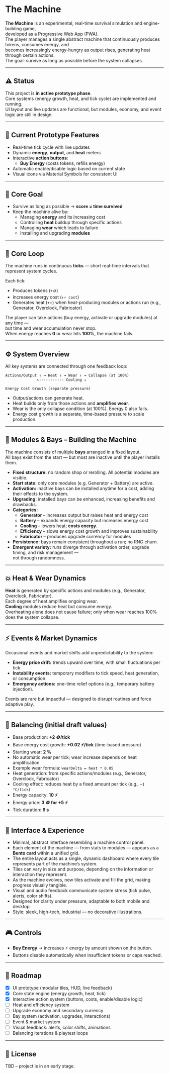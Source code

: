 # The Machine

**The Machine** is an experimental, real-time survival simulation and engine-building game,\
developed as a Progressive Web App (PWA).\
The player manages a single abstract machine that continuously produces tokens, consumes energy,
and\
becomes increasingly energy-hungry as output rises, generating heat through certain actions.\
The goal: survive as long as possible before the system collapses.

---

## ⚠️ Status

This project is **in active prototype phase**.\
Core systems (energy growth, heat, and tick cycle) are implemented and running.\
UI layout and live updates are functional, but modules, economy, and event logic are still in
design.

---

## 🧰 Current Prototype Features

- Real-time tick cycle with live updates
- Dynamic **energy**, **output**, and **heat** meters
- Interactive **action buttons**:
  - **Buy Energy** (costs tokens, refills energy)
- Automatic enable/disable logic based on current state
- Visual icons via Material Symbols for consistent UI

---

## 🎯 Core Goal

- Survive as long as possible → **score = time survived**
- Keep the machine alive by:
  - Managing **energy** and its increasing cost
  - Controlling **heat** buildup through specific actions
  - Managing **wear** which leads to failure
  - Installing and upgrading **modules**

---

## 🔁 Core Loop

The machine runs in continuous **ticks** — short real-time intervals that represent system cycles.

Each tick:

- Produces tokens (`+🪙`)
- Increases energy cost (`↑⚡ cost`)
- Generates heat (`+🔥`) when heat-producing modules or actions run (e.g., Generator, Overclock,
  Fabricator)

The player can take actions (buy energy, activate or upgrade modules) at any time —\
but time and wear accumulation never stop.\
When energy reaches **0** or wear hits **100%**, the machine fails.

---

## ⚙️ System Overview

All key systems are connected through one feedback loop:

```
Actions/Output ↑ → Heat ↑ → Wear ↑ → Collapse (at 100%)
              ↖----------- Cooling ↓

Energy Cost Growth (separate pressure)
```

- Output/actions can generate heat.
- Heat builds only from those actions and **amplifies wear**.
- Wear is the only collapse condition (at 100%). Energy 0 also fails.
- Energy cost growth is a separate, time-based pressure to scale production.

---

## 🔩 Modules & Bays – Building the Machine

The machine consists of multiple **bays** arranged in a fixed layout.\
All bays exist from the start — but most are inactive until the player installs them.

- **Fixed structure:** no random shop or rerolling. All potential modules are visible.
- **Start state:** only core modules (e.g. Generator + Battery) are active.
- **Activation:** inactive bays can be installed anytime for a cost, adding their effects to the
  system.
- **Upgrading:** installed bays can be enhanced, increasing benefits and drawbacks.
- **Categories:**
  - **Generator** – increases output but raises heat and energy cost
  - **Battery** – expands energy capacity but increases energy cost
  - **Cooling** – lowers heat; **costs energy**.
  - **Efficiency** – slows energy cost growth and improves sustainability
  - **Fabricator** – produces upgrade currency for modules
- **Persistence:** bays remain consistent throughout a run; no RNG churn.
- **Emergent variety:** runs diverge through activation order, upgrade timing, and risk management
  —\
  not through randomness.

---

## 💥 Heat & Wear Dynamics

**Heat** is generated by specific actions and modules (e.g., Generator, Overclock, Fabricator).\
Each degree of heat amplifies ongoing wear.\
**Cooling** modules reduce heat but consume energy.\
Overheating alone does not cause failure; only when wear reaches 100% does the system collapse.

---

## ⚡ Events & Market Dynamics

Occasional events and market shifts add unpredictability to the system:

- **Energy price drift:** trends upward over time, with small fluctuations per tick.
- **Instability events:** temporary modifiers to tick speed, heat generation, or consumption.
- **Emergency actions:** one-time relief options (e.g., temporary battery injection).

Events are rare but impactful — designed to disrupt routines and force adaptive play.

---

## 🧮 Balancing (initial draft values)

- Base production: **+2 🪙/tick**
- Base energy cost growth: **+0.02 ⚡/tick** (time-based pressure)
- Starting wear: **2 %**
- No automatic wear per tick; wear increase depends on heat amplification
- Example wear formula: `wearDelta = heat * 0.05`
- Heat generation: from specific actions/modules (e.g., Generator, Overclock, Fabricator)
- Cooling effect: reduces heat by a fixed amount per tick (e.g., `−1 °C/tick`)
- Energy capacity: **10 ⚡**
- Energy price: **3 🪙 for +5 ⚡**
- Tick duration: **6 s**

---

## 🎨 Interface & Experience

- Minimal, abstract interface resembling a machine control panel.
- Each element of the machine — from stats to modules — appears as a **Bento card** within a unified
  grid.
- The entire layout acts as a single, dynamic dashboard where every tile represents part of the
  machine’s system.
- Tiles can vary in size and purpose, depending on the information or interaction they represent.
- As the machine evolves, new tiles activate and fill the grid, making progress visually tangible.
- Visual and audio feedback communicate system stress (tick pulse, alerts, color shifts).
- Designed for clarity under pressure, adaptable to both mobile and desktop.
- Style: sleek, high-tech, industrial — no decorative illustrations.

---

## 🎮 Controls

- **Buy Energy** → increases ⚡ energy by amount shown on the button.
- Buttons disable automatically when insufficient tokens or caps reached.

---

## 📌 Roadmap

- [x] UI prototype (modular tiles, HUD, live feedback)
- [x] Core state engine (energy growth, heat, tick)
- [x] Interactive action system (buttons, costs, enable/disable logic)
- [ ] Heat and efficiency system
- [ ] Upgrade economy and secondary currency
- [ ] Bay system (activation, upgrades, interactions)
- [ ] Event & market system
- [ ] Visual feedback: alerts, color shifts, animations
- [ ] Balancing iterations & playtest loops

---

## 📖 License

TBD – project is in an early stage.
